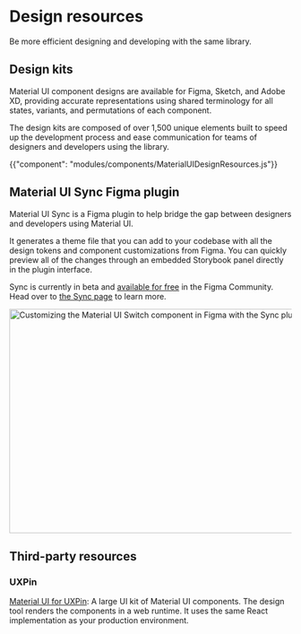 # Design resources

<p class="description">Be more efficient designing and developing with the same library.</p>

## Design kits

Material UI component designs are available for Figma, Sketch, and Adobe XD, providing accurate representations using shared terminology for all states, variants, and permutations of each component.

The design kits are composed of over 1,500 unique elements built to speed up the development process and ease communication for teams of designers and developers using the library.

{{"component": "modules/components/MaterialUIDesignResources.js"}}

## Material UI Sync Figma plugin

Material UI Sync is a Figma plugin to help bridge the gap between designers and developers using Material UI.

It generates a theme file that you can add to your codebase with all the design tokens and component customizations from Figma.
You can quickly preview all of the changes through an embedded Storybook panel directly in the plugin interface.

Sync is currently in beta and [available for free](https://www.figma.com/community/plugin/1336346114713490235/) in the Figma Community.
Head over to [the Sync page](/material-ui/design-resources/connect/) to learn more.

<img src="/static/material-ui/design-resources/connect.png" style="width: 814px;" alt="Customizing the Material UI Switch component in Figma with the Sync plugin running." width="1628" height="400" />

## Third-party resources

### UXPin

[Material UI for UXPin](https://www.uxpin.com/merge/mui-library): A large UI kit of Material UI components.
The design tool renders the components in a web runtime. It uses the same React implementation as your production environment.
